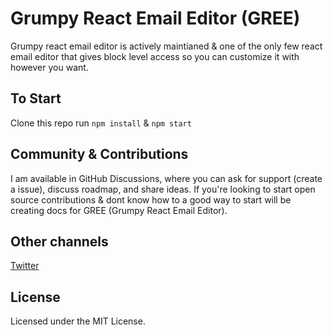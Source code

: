 # Grumpy React Email Editor (GREE)

Grumpy react email editor is actively maintianed & one of the only few react email editor that gives block level access so you can customize it with however you want. 

## To Start
Clone this repo run `npm install` & `npm start`

## Community & Contributions

I am available in GitHub Discussions, where you can ask for support (create a issue), discuss roadmap, and share ideas. If you're looking to start open source contributions & dont know how to a good way to start will be creating docs for GREE (Grumpy React Email Editor).

## Other channels
[Twitter](https://twitter.com/notagrump)

## License
Licensed under the MIT License.

